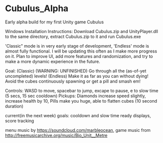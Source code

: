 # Cubulus_Alpha
Early alpha build for my first Unity game Cubulus

Windows Installation Instructions: Download Cubulus.zip and UnityPlayer.dll to the same directory, extract Cubulus.zip to it and run Cubulus.exe

'Classic" mode is in very early stage of development, 'Endless' mode is almost fully functional. I will be updating this often as I make more progress on it. Plan to improve UI, add more features and randomization, and try to make a more dynamic experience in the future. 

Goal: (Classic) (WARNING: UNFINISHED) Go through all the (as-of-yet uncompleted) levels! (Endless) Make it as far as you can without dying! Avoid the cubes continuously spawning or get a pill and smash em!

Controls: WASD to move, spacebar to jump, excape to pause, e to slow time (5 secs, 15 sec cooldown)
Pickups: Diamonds increase speed slightly, increase health by 10, Pills make you huge, able to flatten cubes (10 second duration)

current(in the next week) goals: cooldown and slow time ready displays, score tracking

menu music by https://soundcloud.com/marbleocean, game music from http://freemusicarchive.org/music/Bio_Unit__Metre
